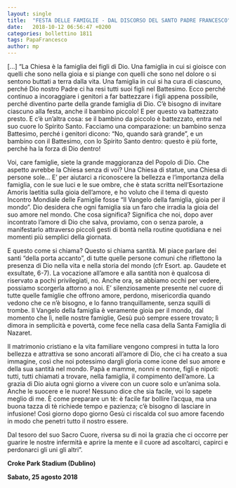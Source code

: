 ```yaml
---
layout: single
title:  "FESTA DELLE FAMIGLIE - DAL DISCORSO DEL SANTO PADRE FRANCESCO"
date:   2018-10-12 06:56:47 +0200
categories: bollettino 1811
tags: PapaFrancesco
author: mp
---
```


[...] “La Chiesa è la famiglia dei figli di Dio. Una famiglia in cui si gioisce con quelli che sono nella gioia e si piange con quelli che sono nel dolore o si sentono buttati a terra dalla vita. Una famiglia in cui si ha cura di ciascuno, perché Dio nostro Padre ci ha resi tutti suoi figli nel Battesimo. Ecco perché continuo a incoraggiare i genitori a far battezzare i figli appena possibile, perché diventino parte della grande famiglia di Dio. C’è bisogno di invitare ciascuno alla festa, anche il bambino piccolo! E per questo va battezzato presto. E c’è un’altra cosa: se il bambino da piccolo è battezzato, entra nel suo cuore lo Spirito Santo. Facciamo una comparazione: un bambino senza Battesimo, perché i genitori dicono: “No, quando sarà grande”, e un bambino con il Battesimo, con lo Spirito Santo dentro: questo è più forte, perché ha la forza di Dio dentro!

Voi, care famiglie, siete la grande maggioranza del Popolo di Dio. Che aspetto avrebbe la Chiesa senza di voi? Una Chiesa di statue, una Chiesa di persone sole… E’ per aiutarci a riconoscere la bellezza e l’importanza della famiglia, con le sue luci e le sue ombre, che è stata scritta nell’Esortazione Amoris laetitia sulla gioia dell’amore, e ho voluto che il tema di questo Incontro Mondiale delle Famiglie fosse “Il Vangelo della famiglia, gioia per il mondo”. Dio desidera che ogni famiglia sia un faro che irradia la gioia del suo amore nel mondo. Che cosa significa? Significa che noi, dopo aver incontrato l’amore di Dio che salva, proviamo, con o senza parole, a manifestarlo attraverso piccoli gesti di bontà nella routine quotidiana e nei momenti più semplici della giornata.

E questo come si chiama? Questo si chiama santità. Mi piace parlare dei santi “della porta accanto”, di tutte quelle persone comuni che riflettono la presenza di Dio nella vita e nella storia del mondo (cfr Esort. ap. Gaudete et exsultate, 6-7). La vocazione all’amore e alla santità non è qualcosa di riservato a pochi privilegiati, no. Anche ora, se abbiamo occhi per vedere, possiamo scorgerla attorno a noi. E’ silenziosamente presente nel cuore di tutte quelle famiglie che offrono amore, perdono, misericordia quando vedono che ce n’è bisogno, e lo fanno tranquillamente, senza squilli di trombe. Il Vangelo della famiglia è veramente gioia per il mondo, dal momento che lì, nelle nostre famiglie, Gesù può sempre essere trovato; lì dimora in semplicità e povertà, come fece nella casa della Santa Famiglia di Nazaret.

Il matrimonio cristiano e la vita familiare vengono compresi in tutta la loro bellezza e attrattiva se sono ancorati all’amore di Dio, che ci ha creato a sua immagine, così che noi potessimo dargli gloria come icone del suo amore e della sua santità nel mondo. Papà e mamme, nonni e nonne, figli e nipoti: tutti, tutti chiamati a trovare, nella famiglia, il compimento dell’amore. La grazia di Dio aiuta ogni giorno a vivere con un cuore solo e un’anima sola. Anche le suocere e le nuore! Nessuno dice che sia facile, voi lo sapete meglio di me. È come preparare un tè: è facile far bollire l’acqua, ma una buona tazza di tè richiede tempo e pazienza; c’è bisogno di lasciare in infusione! Così giorno dopo giorno Gesù ci riscalda col suo amore facendo in modo che penetri tutto il nostro essere. 

Dal tesoro del suo Sacro Cuore, riversa su di noi la grazia che ci occorre per guarire le nostre infermità e aprire la mente e il cuore ad ascoltarci, capirci e perdonarci gli uni gli altri”.


__Croke Park Stadium (Dublino)__ 

__Sabato, 25 agosto 2018__